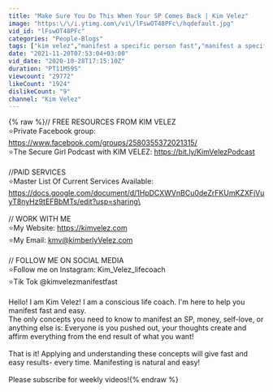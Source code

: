```yaml
---
title: "Make Sure You Do This When Your SP Comes Back | Kim Velez"
image: "https:\/\/i.ytimg.com\/vi\/lFswOT48PFc\/hqdefault.jpg"
vid_id: "lFswOT48PFc"
categories: "People-Blogs"
tags: ["kim velez","manifest a specific person fast","manifest a specific person effortlessly"]
date: "2021-11-20T07:53:04+03:00"
vid_date: "2020-10-28T17:15:10Z"
duration: "PT11M59S"
viewcount: "29772"
likeCount: "1924"
dislikeCount: "9"
channel: "Kim Velez"
---
```

{% raw %}// FREE RESOURCES FROM KIM VELEZ<br />⭐Private Facebook group: <a rel="nofollow" target="blank" href="https://www.facebook.com/groups/2580355372021315/">https://www.facebook.com/groups/2580355372021315/</a> <br />⭐The Secure Girl Podcast with KIM VELEZ: <a rel="nofollow" target="blank" href="https://bit.ly/KimVelezPodcast">https://bit.ly/KimVelezPodcast</a><br /><br />//PAID SERVICES<br />⭐Master List Of Current Services Available: <a rel="nofollow" target="blank" href="https://docs.google.com/document/d/1HpDCXWVnBCu0deZrFKUmKZXFjVuyT8nyHz9tEFBbMTs/edit?usp=sharing\">https://docs.google.com/document/d/1HpDCXWVnBCu0deZrFKUmKZXFjVuyT8nyHz9tEFBbMTs/edit?usp=sharing\</a><br /><br />// WORK WITH ME<br />⭐My Website: <a rel="nofollow" target="blank" href="https://kimvelez.com">https://kimvelez.com</a><br />⭐My Email: kmv@kimberlyVelez.com<br /><br />// FOLLOW ME ON SOCIAL MEDIA<br />⭐Follow me on Instagram: Kim_Velez_lifecoach<br />⭐Tik Tok @kimvelezmanifestfast<br /><br />Hello! I am Kim Velez! I am a conscious life coach. I'm here to help you manifest fast and easy. <br />The only concepts you need to know to manifest an SP, money, self-love, or anything else is: Everyone is you pushed out, your thoughts create and affirm everything from the end result of what you want!<br /><br />That is it! Applying and understanding these concepts will give fast and easy results- every time. Manifesting is natural and easy!<br /><br />Please subscribe for weekly videos!{% endraw %}
